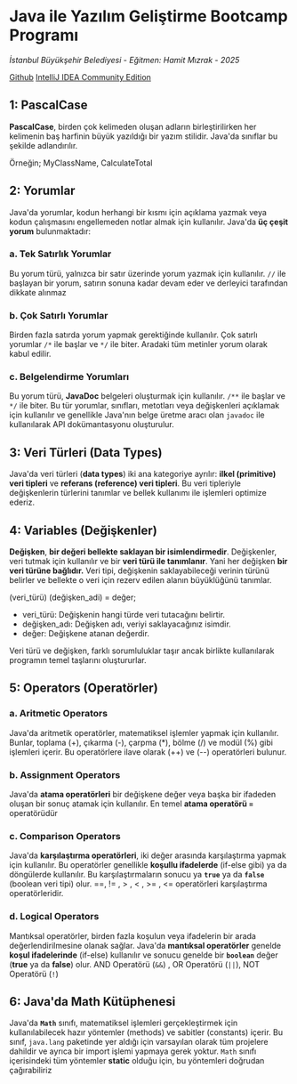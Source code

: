  # Java ile Yazılım Geliştirme Bootcamp Programı 
 *İstanbul Büyükşehir Belediyesi* - *Eğitmen: Hamit Mızrak* - *2025*

[Github](https://github.com/emmresimmsek/TechIstanbulJavaBootcamp.git)
[IntelliJ IDEA Community Edition](https://www.jetbrains.com/idea/download/?section=windows)


## 1: PascalCase
**PascalCase**, birden çok kelimeden oluşan adların birleştirilirken her kelimenin baş harfinin büyük yazıldığı bir yazım stilidir.
Java'da sınıflar bu şekilde adlandırılır. 

Örneğin; MyClassName, CalculateTotal

## 2: Yorumlar
Java'da yorumlar, kodun herhangi bir kısmı için açıklama yazmak veya kodun çalışmasını engellemeden notlar almak için kullanılır. Java'da **üç çeşit yorum** bulunmaktadır:
### a. Tek Satırlık Yorumlar 
Bu yorum türü, yalnızca bir satır üzerinde yorum yazmak için kullanılır. `//` ile başlayan bir yorum, satırın sonuna kadar devam eder ve derleyici tarafından dikkate alınmaz
### b. Çok Satırlı Yorumlar
Birden fazla satırda yorum yapmak gerektiğinde kullanılır. Çok satırlı yorumlar `/*` ile başlar ve `*/` ile biter. Aradaki tüm metinler yorum olarak kabul edilir.
### c. Belgelendirme Yorumları 
Bu yorum türü, **JavaDoc** belgeleri oluşturmak için kullanılır. `/**` ile başlar ve `*/` ile biter. Bu tür yorumlar, sınıfları, metotları veya değişkenleri açıklamak için kullanılır ve genellikle Java'nın belge üretme aracı olan `javadoc` ile kullanılarak API dokümantasyonu oluşturulur.

## 3: Veri Türleri (Data Types)
Java'da veri türleri (**data types**) iki ana kategoriye ayrılır: **ilkel (primitive) veri tipleri** ve **referans (reference) veri tipleri**. Bu veri tipleriyle değişkenlerin türlerini tanımlar ve bellek kullanımı ile işlemleri optimize ederiz.

## 4: Variables (Değişkenler)
**Değişken**, **bir değeri bellekte saklayan bir isimlendirmedir**.
Değişkenler, veri tutmak için kullanılır ve bir **veri türü ile tanımlanır**. Yani her değişken **bir veri türüne bağlıdır.**
Veri tipi, değişkenin saklayabileceği verinin türünü belirler ve bellekte o veri için rezerv edilen alanın büyüklüğünü tanımlar.


(veri_türü) (değişken_adi) = değer;
- veri_türü: Değişkenin hangi türde veri tutacağını belirtir.
- değişken_adı: Değişken adı, veriyi saklayacağınız isimdir.
- değer: Değişkene atanan değerdir.


Veri türü ve değişken, farklı sorumluluklar taşır ancak birlikte kullanılarak programın temel taşlarını oluştururlar.

## 5: Operators (Operatörler)
### a. Aritmetic Operators 
Java'da aritmetik operatörler, matematiksel işlemler yapmak için kullanılır. Bunlar, toplama (+), çıkarma (-), çarpma (*), bölme (/) ve modül (%) gibi işlemleri içerir.
Bu operatörlere ilave olarak (++) ve (--) operatörleri bulunur.
### b. Assignment Operators
Java'da **atama operatörleri** bir değişkene değer veya başka bir ifadeden oluşan bir sonuç atamak için kullanılır. En temel **atama operatörü** **`=`** operatörüdür
### c. Comparison Operators
Java'da **karşılaştırma operatörleri**, iki değer arasında karşılaştırma yapmak için kullanılır. Bu operatörler genellikle **koşullu ifadelerde** (if-else gibi) ya da döngülerde kullanılır. Bu karşılaştırmaların sonucu ya **`true`** ya da **`false`** (boolean veri tipi) olur.
==, != , > , < , >= , <= operatörleri karşılaştırma operatörleridir.
### d. Logical Operators
Mantıksal operatörler, birden fazla koşulun veya ifadelerin bir arada değerlendirilmesine olanak sağlar. Java'da **mantıksal operatörler** genelde **koşul ifadelerinde** (if-else) kullanılır ve sonucu genelde bir **`boolean`** değer (**true** ya da **false**) olur.
AND Operatörü (`&&`) , OR Operatörü (`||`), NOT Operatörü (`!`)

## 6: Java'da Math Kütüphenesi
Java'da **`Math`** sınıfı, matematiksel işlemleri gerçekleştirmek için kullanılabilecek hazır yöntemler (methods) ve sabitler (constants) içerir. Bu sınıf, `java.lang` paketinde yer aldığı için varsayılan olarak tüm projelere dahildir ve ayrıca bir import işlemi yapmaya gerek yoktur.
`Math` sınıfı içerisindeki tüm yöntemler **static** olduğu için, bu yöntemleri doğrudan çağırabiliriz











